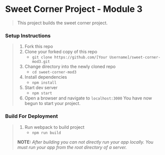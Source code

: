 # Sweet Corner Project - Module 3

> This project builds the sweet corner project.

### Setup Instructions

> 1. Fork this repo
> 1. Clone your forked copy of this repo
>    - `git clone https://github.com/[Your Username]/sweet-corner-mod3.git`
> 1. Change directory into the newly cloned repo
>    - `cd sweet-corner-mod3`
> 1. Install dependencies 
>    - `npm install`
> 1. Start dev server
>    - `npm start`
> 1. Open a browser and navigate to `localhost:3000` You have now begun to start your project.

### Build For Deployment

> 1. Run webpack to build project
>    - `npm run build`
> 
> **NOTE:** *After building you can not directly run your app locally. You must run your app from the root directory of a server.*
